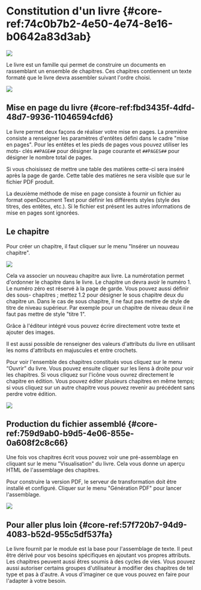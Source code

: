 # Constitution d'un livre {#core-ref:74c0b7b2-4e50-4e74-8e16-b0642a83d3ab}

![](fbook-icon.png)

Le livre est un famille qui permet de construire un documents en rassemblant
un ensemble de chapitres. Ces chapitres contiennent un texte formaté que le
livre devra assembler suivant l'ordre choisi.

![](fbook-create.png)

## Mise en page du livre {#core-ref:fbd3435f-4dfd-48d7-9936-11046594cfd6}

Le livre permet deux façons de réaliser votre mise en pages. La première
consiste a renseigner les paramètres d'entêtes défini dans le cadre "mise en
pages". Pour les entêtes et les pieds de pages vous pouvez utiliser les mots-
clés `##PAGE##` pour désigner la page courante et `##PAGES##` pour désigner le
nombre total de pages.

Si vous choisissez de mettre une table des matières cette-ci sera inséré après
la page de garde. Cette table des matières ne sera visible que sur le fichier
PDF produit.

La deuxième méthode de mise en page consiste à fournir un fichier au format
openDocument Text pour définir les différents styles (style des titres, des
entêtes, etc.). Si le fichier est présent les autres informations de mise en
pages sont ignorées.

## Le chapitre

Pour créer un chapitre, il faut cliquer sur le menu "Insérer un nouveau
chapitre".

![](fbook1.png)

Cela va associer un nouveau chapitre aux livre. La numérotation permet
d'ordonner le chapitre dans le livre. Le chapitre un devra avoir le numéro 1. Le
numéro zéro est réservé à la page de garde. Vous pouvez aussi définir des sous-
chapitres ; mettez 1.2 pour désigner le sous chapitre deux du chapitre un. Dans
le cas de sous chapitre, il ne faut pas mettre de style de titre de niveau
supérieur. Par exemple pour un chapitre de niveau deux il ne faut pas mettre de
style "titre 1".

Grâce à l'éditeur intégré vous pouvez écrire directement votre texte et ajouter
des images.

Il est aussi possible de renseigner des valeurs d'attributs du livre en
utilisant les noms d'attributs en majuscules et entre crochets.

Pour voir l'ensemble des chapitres constitués vous cliquez sur le menu “Ouvrir”
du livre. Vous pouvez ensuite cliquer sur les liens à droite pour voir les
chapitres. Si vous cliquez sur l'icône vous ouvrez directement le chapitre en
édition. Vous pouvez éditer plusieurs chapitres en même temps; si vous cliquez
sur un autre chapitre vous pouvez revenir au précédent sans perdre votre
édition.

![](fbook2.png)

## Production du fichier assemblé {#core-ref:759d9ab0-b9d5-4e06-855e-0a608f2c8c66}

Une fois vos chapitres écrit vous pouvez voir une pré-assemblage en cliquant sur
le menu "Visualisation" du livre. Cela vous donne un aperçu HTML de l'assemblage
des chapitres.

Pour construire la version PDF, le serveur de transformation doit être installé
et configuré. Cliquer sur le menu "Génération PDF" pour lancer l'assemblage.

![](fbook4.png)

## Pour aller plus loin {#core-ref:57f720b7-94d9-4083-b52d-955c5df537fa}

Le livre fournit par le module est la base pour l'assemblage de texte. Il peut
être dérivé pour vos besoins spécifiques en ajoutant vos propres attributs. Les
chapitres peuvent aussi êtres soumis à des cycles de vies. Vous pouvez aussi
autoriser certains groupes d'utilisateur à modifier des chapitres de tel type et
pas à d'autre. A vous d'imaginer ce que vous pouvez en faire pour l'adapter à
votre besoin.
